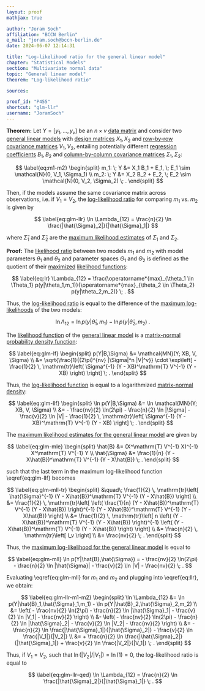 ```yaml
---
layout: proof
mathjax: true

author: "Joram Soch"
affiliation: "BCCN Berlin"
e_mail: "joram.soch@bccn-berlin.de"
date: 2024-06-07 12:14:31

title: "Log-likelihood ratio for the general linear model"
chapter: "Statistical Models"
section: "Multivariate normal data"
topic: "General linear model"
theorem: "Log-likelihood ratio"

sources:

proof_id: "P455"
shortcut: "glm-llr"
username: "JoramSoch"
---
```



**Theorem:** Let $Y = \left[ y_1, \ldots, y_v \right]$ be an $n \times v$ [data matrix](/D/data) and consider two [general linear models](/D/glm) with [design matrices](/D/glm) $X_1, X_2$ and [row-by-row covariance matrices](/D/glm) $V_1, V_2$, entailing potentially different [regression coefficients](/D/glm) $B_1, B_2$ and [column-by-column covariance matrices](/D/glm) $\Sigma_1, \Sigma_2$:

$$ \label{eq:m1-m2}
\begin{split}
m_1: \; Y &= X_1 B_1 + E_1, \; E_1 \sim \mathcal{N}(0, V_1, \Sigma_1) \\
m_2: \; Y &= X_2 B_2 + E_2, \; E_2 \sim \mathcal{N}(0, V_2, \Sigma_2) \; .
\end{split}
$$

Then, if the models assume the same covariance matrix across observations, i.e. if $V_1 = V_2$, the [log-likelihood ratio](/D/llr) for comparing $m_1$ vs. $m_2$ is given by

$$ \label{eq:glm-llr}
\ln \Lambda_{12} = \frac{n}{2} \ln \frac{|\hat{\Sigma}_2|}{|\hat{\Sigma}_1|}
$$

where $\hat{\Sigma}_1$ and $\hat{\Sigma}_2$ are the [maximum likelihood estimates](/D/mle) of $\Sigma_1$ and $\Sigma_2$.


**Proof:** The [likelihood ratio](/D/lr) between two models $m_1$ and $m_2$ with model parameters $\theta_1$ and $\theta_2$ and parameter spaces $\Theta_1$ and $\Theta_2$ is defined as the quotient of their [maximized](/D/mle) [likelihood functions](/D/lf):

$$ \label{eq:lr}
\Lambda_{12} = \frac{\operatorname*{max}_{\theta_1 \in \Theta_1} p(y|\theta_1,m_1)}{\operatorname*{max}_{\theta_2 \in \Theta_2} p(y|\theta_2,m_2)} \; .
$$

Thus, the [log-likelihood ratio](/D/llr) is equal to the difference of the [maximum log-likelihoods](/D/mll) of the two models:

$$ \label{eq:llr}
\ln \Lambda_{12} = \ln p(y|\hat{\theta}_1,m_1) - \ln p(y|\hat{\theta}_2,m_2) \; .
$$

The [likelihood function](/D/lf) of the [general linear model](/D/glm) is a [matrix-normal probability density function](/P/matn-pdf):

$$ \label{eq:glm-lf}
\begin{split}
p(Y|B,\Sigma)
&= \mathcal{MN}(Y; XB, V, \Sigma) \\
&= \sqrt{\frac{1}{(2\pi)^{nv} |\Sigma|^n |V|^v}} \cdot \exp\left[ -\frac{1}{2} \, \mathrm{tr}\left( \Sigma^{-1} (Y - XB)^\mathrm{T} V^{-1} (Y - XB) \right) \right] \; .
\end{split}
$$

Thus, the [log-likelihood function](/D/llf) is equal to a logarithmized [matrix-normal](/D/matn) [density](/D/pdf):

$$ \label{eq:glm-llf}
\begin{split}
\ln p(Y|B,\Sigma)
&= \ln \mathcal{MN}(Y; XB, V, \Sigma) \\
&= - \frac{nv}{2} \ln(2\pi) - \frac{n}{2} \ln |\Sigma| - \frac{v}{2} \ln |V| - \frac{1}{2} \, \mathrm{tr}\left[ \Sigma^{-1} (Y - XB)^\mathrm{T} V^{-1} (Y - XB) \right] \; .
\end{split}
$$

The [maximum likelihood estimates for the general linear model](/P/glm-mle) are given by

$$ \label{eq:glm-mle}
\begin{split}
\hat{B}      &= (X^\mathrm{T} V^{-1} X)^{-1} X^\mathrm{T} V^{-1} Y \\
\hat{\Sigma} &= \frac{1}{n} (Y - X\hat{B})^\mathrm{T} V^{-1} (Y - X\hat{B}) \; .
\end{split}
$$

such that the last term in the maximum log-likelihood function \eqref{eq:glm-llf} becomes

$$ \label{eq:glm-mll-tr}
\begin{split}
&\quad\; \frac{1}{2} \, \mathrm{tr}\left[ \hat{\Sigma}^{-1} (Y - X\hat{B})^\mathrm{T} V^{-1} (Y - X\hat{B}) \right] \\
&= \frac{1}{2} \, \mathrm{tr}\left[ \left( \frac{1}{n} (Y - X\hat{B})^\mathrm{T} V^{-1} (Y - X\hat{B}) \right)^{-1} (Y - X\hat{B})^\mathrm{T} V^{-1} (Y - X\hat{B}) \right] \\
&= \frac{1}{2} \, \mathrm{tr}\left[ n \left( (Y - X\hat{B})^\mathrm{T} V^{-1} (Y - X\hat{B}) \right)^{-1} \left( (Y - X\hat{B})^\mathrm{T} V^{-1} (Y - X\hat{B}) \right) \right] \\
&= \frac{n}{2} \, \mathrm{tr}\left[ I_v \right] \\
&= \frac{nv}{2} \; .
\end{split}
$$

Thus, the [maximum log-likelihood for the general linear model](/P/glm-mll) is equal to

$$ \label{eq:glm-mll}
\ln p(Y|\hat{B},\hat{\Sigma}) = - \frac{nv}{2} \ln(2\pi) - \frac{n}{2} \ln |\hat{\Sigma}| - \frac{v}{2} \ln |V| - \frac{nv}{2} \; .
$$

Evaluating \eqref{eq:glm-mll} for $m_1$ and $m_2$ and plugging into \eqref{eq:llr}, we obtain:

$$ \label{eq:glm-llr-m1-m2}
\begin{split}
\ln \Lambda_{12}
&= \ln p(Y|\hat{B}_1,\hat{\Sigma}_1,m_1) - \ln p(Y|\hat{B}_2,\hat{\Sigma}_2,m_2) \\
&= \left( - \frac{nv}{2} \ln(2\pi) - \frac{n}{2} \ln |\hat{\Sigma}_1| - \frac{v}{2} \ln |V_1| - \frac{nv}{2} \right) \\
&- \left( - \frac{nv}{2} \ln(2\pi) - \frac{n}{2} \ln |\hat{\Sigma}_2| - \frac{v}{2} \ln |V_2| - \frac{nv}{2} \right) \\
&= - \frac{n}{2} \ln \frac{|\hat{\Sigma}_1|}{|\hat{\Sigma}_2|} - \frac{v}{2} \ln \frac{|V_1|}{|V_2|} \\
&= + \frac{n}{2} \ln \frac{|\hat{\Sigma}_2|}{|\hat{\Sigma}_1|} + \frac{v}{2} \ln \frac{|V_2|}{|V_1|} \; .
\end{split}
$$

Thus, if $V_1 = V_2$, such that $\ln(\vert V_2 \vert / \vert V_1 \vert) = \ln(1) = 0$, the log-likelihood ratio is equal to

$$ \label{eq:glm-llr-qed}
\ln \Lambda_{12} = \frac{n}{2} \ln \frac{|\hat{\Sigma}_2|}{|\hat{\Sigma}_1|} \; .
$$